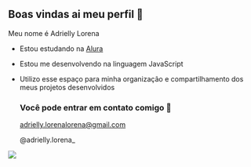 ## Boas vindas ai meu perfil 💛

Meu nome é Adrielly Lorena

- Estou estudando na [Alura](https://www.alura.com.br)
- Estou me desenvolvendo na linguagem JavaScript
- Utilizo esse espaço para minha organização e compartilhamento dos meus projetos desenvolvidos

  ### Você pode entrar em contato comigo 📧

  adrielly.lorenalorena@gmail.com
  
  @adrielly.lorena_

 ![](https://media.tenor.com/ZpQM6m9tTKMAAAAi/princesa.gif)
  
    

